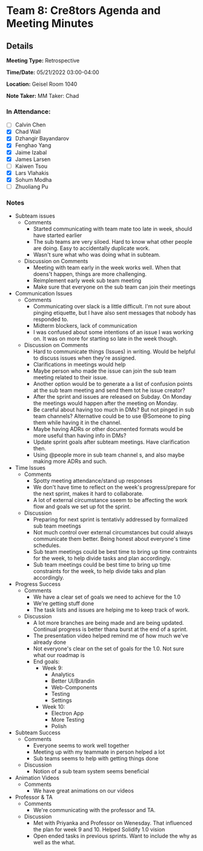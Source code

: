 # Team 8: Cre8tors Agenda and Meeting Minutes

## Details
**Meeting Type:** Retrospective

**Time/Date:** 05/21/2022 03:00-04:00  

**Location:** Geisel Room 1040

**Note Taker:** MM Taker: Chad

### In Attendance:
- [ ] Calvin Chen
- [x] Chad Wall
- [x] Dzhangir Bayandarov
- [x] Fenghao Yang
- [x] Jaime Izabal
- [x] James Larsen
- [ ] Kaiwen Tsou
- [x] Lars Vlahakis
- [x] Sohum Modha
- [ ] Zhuoliang Pu

### Notes
* Subteam issues
  * Comments
    * Started communicating with team mate too late in week, should have started earlier
    * The sub teams are very siloed. Hard to know what other people are doing. Easy to accidentally duplicate work.
    * Wasn't sure what who was doing what in subteam.
  * Discussion on Comments
    * Meeting with team early in the week works well. When that doens't happen, things are more challenging.
    * Reimplement early week sub team meeting
    * Make sure that everyone on the sub team can join their meetings
* Communication Issues
  * Comments
    * Communicating over slack is a little difficult. I'm not sure about pinging etiquette, but I have also sent messages that nobody has responded to.
    * Midterm blockers, lack of communication
    * I was confused about some intentions of an issue I was working on. It was on more for starting so late in the week though.
  * Discussion on Comments
    * Hard to communicate things (Issues) in writing. Would be helpful to discuss issues when they're assigned.
    * Clarifications in meetings would help
    * Maybe person who made the issue can join the sub team meeting related to their issue.
    * Another option would be to generate a a list of confusion points at the sub team meeting and send them tot he issue creator?
    * After the sprint and issues are released on Subday. On Monday the meetings would happen after the meeting on Monday.
    * Be careful about having too much in DMs? But not pinged in sub team channels? Alternative could be to use @Someone to ping them while having it in the channel.
    * Maybe having ADRs or other documented formats would be more useful than having info in DMs?
    * Update sprint goals after subteam meetings. Have clarification then.
    * Using @people more in sub team channel s, and also maybe making more ADRs and such.
* Time Issues
  * Comments
    * Spotty meeting attendance/stand up responses
    * We don't have time to reflect on the week's progress/prepare for the next sprint, makes it hard to collaborate.
    * A lot of external circumstance sseem to be affecting the work flow and goals we set up fot the sprint.
  * Discussion
    * Preparing for next sprint is tentativly addressed by formalized sub team meetings
    * Not much control over external circumstances but could always communicate them better. Being honest about everyone's time schedules.
    * Sub team meetings could be best time to bring up time contraints for the week, to help divide tasks and plan accordingly.
    * Sub team meetings could be best time to bring up time constraints for the week, to help divide taks and plan accordingly.
* Progress Success
  * Comments
    * We have a clear set of goals we need to achieve for the 1.0
    * We're getting stuff done
    * The task lists and issues are helping me to keep track of work.
  * Discussion
    * A lot more branches are being made and are being updated. Continual progress is better thana  burst at the end of a sprint.
    * The presentation video helped remind me of how much we've already done
    * Not everyone's clear on the set of goals for the 1.0. Not sure what our roadmap is
    * End goals:
      * Week 9:
        * Analytics
        * Better UI/Brandin
        * Web-Components
        * Testing
        * Settings
      * Week 10:
        * Electron App
        * More Testing
        * Polish
* Subteam Success
  * Comments
    * Everyone seems to work well together
    * Meeting up with my teammate in person helped a lot
    * Sub teams seems to help with getting things done
  * Discussion
    * Notion of a sub team system seems beneficial
* Animation Videos
  * Comments
    * We have great animations on our videos
* Professor & TA
  * Comments
    * We're communicating with the professor and TA.
  * Discussion
    * Met with Priyanka and Professor on Wenesday. That influenced the plan for week 9 and 10. Helped Solidify 1.0 vision
    * Open ended tasks in previous sprints. Want to include the why as well as the what.